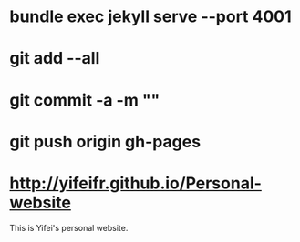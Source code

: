 # bundle exec jekyll serve --port 4001
# git add --all
# git commit -a -m ""
# git push origin gh-pages
# http://yifeifr.github.io/Personal-website

This is Yifei's personal website.
